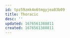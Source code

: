 ```yaml
---
id: tpz59zmk4o6tmgyjea83b09
title: Thoracic
desc: ''
updated: 1676561388811
created: 1676561388811
---
```


